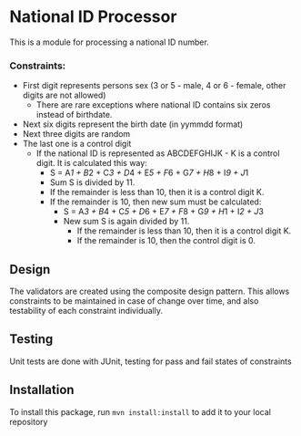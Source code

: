 # National ID Processor
This is a module for processing a national ID number.  
### Constraints:
- First digit represents persons sex (3 or 5 - male, 4 or 6 - female, other digits are not allowed)
  - There are rare exceptions where national ID contains six zeros instead of birthdate.
- Next six digits represent the birth date (in yymmdd format)
- Next three digits are random
- The last one is a control digit
  - If the national ID is represented as ABCDEFGHIJK - K is a control digit. It is calculated this
  way:
    - S = A*1 + B*2 + C*3 + D*4 + E*5 + F*6 + G*7 + H*8 + I*9 + J*1
    - Sum S is divided by 11.
    - If the remainder is less than 10, then it is a control digit K.
    - If the remainder is 10, then new sum must be calculated:
      - S = A*3 + B*4 + C*5 + D*6 + E*7 + F*8 + G*9 + H*1 + I*2 + J*3
      - New sum S is again divided by 11.
        - If the remainder is less than 10, then it is a control digit K.
        - If the remainder is 10, then the control digit is 0.
## Design
The validators are created using the composite design pattern.  This allows constraints to be maintained in case of change over time, and also testability of each constraint individually.

## Testing
Unit tests are done with JUnit, testing for pass and fail states of constraints

## Installation
To install this package, run `mvn install:install` to add it to your local repository
